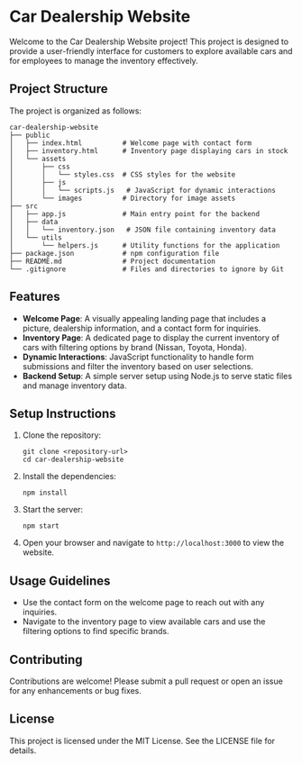 # Car Dealership Website

Welcome to the Car Dealership Website project! This project is designed to provide a user-friendly interface for customers to explore available cars and for employees to manage the inventory effectively.

## Project Structure

The project is organized as follows:

```
car-dealership-website
├── public
│   ├── index.html          # Welcome page with contact form
│   ├── inventory.html      # Inventory page displaying cars in stock
│   └── assets
│       ├── css
│       │   └── styles.css  # CSS styles for the website
│       ├── js
│       │   └── scripts.js   # JavaScript for dynamic interactions
│       └── images          # Directory for image assets
├── src
│   ├── app.js              # Main entry point for the backend
│   ├── data
│   │   └── inventory.json   # JSON file containing inventory data
│   └── utils
│       └── helpers.js      # Utility functions for the application
├── package.json            # npm configuration file
├── README.md               # Project documentation
└── .gitignore              # Files and directories to ignore by Git
```

## Features

- **Welcome Page**: A visually appealing landing page that includes a picture, dealership information, and a contact form for inquiries.
- **Inventory Page**: A dedicated page to display the current inventory of cars with filtering options by brand (Nissan, Toyota, Honda).
- **Dynamic Interactions**: JavaScript functionality to handle form submissions and filter the inventory based on user selections.
- **Backend Setup**: A simple server setup using Node.js to serve static files and manage inventory data.

## Setup Instructions

1. Clone the repository:
   ```
   git clone <repository-url>
   cd car-dealership-website
   ```

2. Install the dependencies:
   ```
   npm install
   ```

3. Start the server:
   ```
   npm start
   ```

4. Open your browser and navigate to `http://localhost:3000` to view the website.

## Usage Guidelines

- Use the contact form on the welcome page to reach out with any inquiries.
- Navigate to the inventory page to view available cars and use the filtering options to find specific brands.

## Contributing

Contributions are welcome! Please submit a pull request or open an issue for any enhancements or bug fixes.

## License

This project is licensed under the MIT License. See the LICENSE file for details.